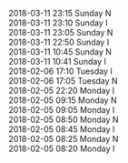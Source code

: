 2018-03-11 23:15 Sunday  N  
2018-03-11 23:10 Sunday  I  
2018-03-11 23:05 Sunday  N  
2018-03-11 22:50 Sunday  I  
2018-03-11 10:45 Sunday  N  
2018-03-11 10:41 Sunday  I  
2018-02-06 17:10 Tuesday  I  
2018-02-06 17:05 Tuesday  N  
2018-02-05 22:20 Monday  I  
2018-02-05 09:15 Monday  N  
2018-02-05 09:05 Monday  I  
2018-02-05 08:50 Monday  N  
2018-02-05 08:45 Monday  I  
2018-02-05 08:25 Monday  N  
2018-02-05 08:20 Monday  I  
